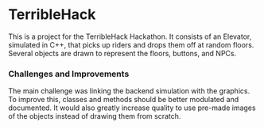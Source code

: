 # TerribleHack

This is a project for the TerribleHack Hackathon. It consists of an Elevator, simulated in C++, that picks up riders and drops them off at random floors. Several objects are drawn to represent the floors, buttons, and NPCs.

### Challenges and Improvements

The main challenge was linking the backend simulation with the graphics. To improve this, classes and methods should be better modulated and documented. It would also greatly increase quality to use pre-made images of the objects instead of drawing them from scratch.

